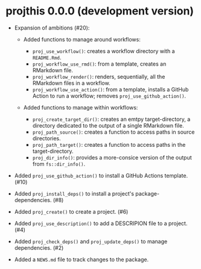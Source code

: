 # projthis 0.0.0 (development version)

* Expansion of ambitions (#20):

  * Added functions to manage around workflows: 

    - `proj_use_workflow()`: creates a workflow directory with a `README.Rmd`.
    - `proj_workflow_use_rmd()`: from a template, creates an RMarkdown file.
    - `proj_workflow_render()`: renders, sequentially, all the RMarkdown files in a workflow.
    - `proj_workflow_use_action()`: from a template, installs a GitHub Action to run a workflow; removes `proj_use_github_action()`.
    
  * Added functions to manage within workflows:
  
    - `proj_create_target_dir()`: creates an emtpy target-directory, a directory dedicated to the output of a single RMarkdown file.  
    - `proj_path_source()`: creates a function to access paths in source directories.
    - `proj_path_target()`: creates a function to access paths in the target-directory.
    - `proj_dir_info()`: provides a more-consice version of the output from `fs::dir_info()`.

* Added `proj_use_github_action()` to install a GitHub Actions template. (#10)

* Added `proj_install_deps()` to install a project's package-dependencies. (#8)

* Added `proj_create()` to create a project. (#6)

* Added `proj_use_description()` to add a DESCRIPION file to a project. (#4)

* Added `proj_check_deps()` and `proj_update_deps()` to manage dependencies. (#2)

* Added a `NEWS.md` file to track changes to the package.
